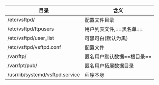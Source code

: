 
| 目录                              | 含义              |
| ------------------------------- | --------------- |
| /etc/vsftpd/                    | 配置文件目录          |
| /etc/vsftpd/ftpusers            | 用户列表文件,==黑名单==  |
| /etc/vsftpd/user_list           | 可黑可白(默认为黑)      |
| /etc/vsftpd/vsftpd.conf         | 配置文件            |
| /var/ftp/                       | 匿名用户默认数据==根目录== |
| /var/fpt/pub/                   | 匿名用户拓展数据目录      |
| /usr/lib/systemd/vsftpd.service | 程序本身            |
